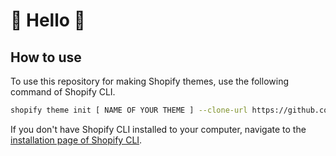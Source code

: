 # :wave: Hello :wave:


## How to use

To use this repository for making Shopify themes, use the following command of Shopify CLI.
```sh
shopify theme init [ NAME OF YOUR THEME ] --clone-url https://github.com/
```

If you don't have Shopify CLI installed to your computer, navigate to the [installation page of Shopify CLI](https://shopify.dev/themes/tools/cli/installation).

